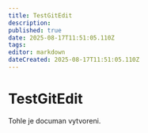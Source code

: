 ```yaml
---
title: TestGitEdit
description: 
published: true
date: 2025-08-17T11:51:05.110Z
tags: 
editor: markdown
dateCreated: 2025-08-17T11:51:05.110Z
---
```


# TestGitEdit
Tohle je documan vytvoreni.